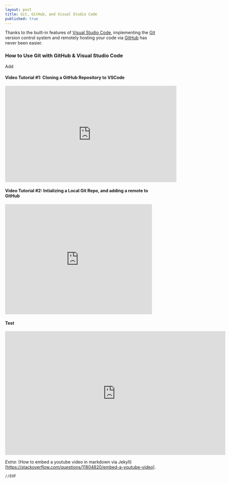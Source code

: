 ```yaml
---
layout: post
title: Git, GitHub, and Visual Studio Code
published: true
---
```

Thanks to the built-in features of [Visual Studio Code](https://code.visualstudio.com/), implementing the [Git](https://git-scm.com/) version control system and remotely hosting your code via [GitHub](https://github.com/) has never been easier.

### How to Use Git with GitHub & Visual Studio Code
Add

#### Video Tutorial #1: Cloning a GitHub Repository to VSCode
<iframe width="560" height="315"
src="https://www.youtube.com/embed/9cMWR-EGFuY" 
frameborder="0" 
allow="accelerometer; autoplay; encrypted-media; gyroscope; picture-in-picture" 
allowfullscreen></iframe>

#### Video Tutorial #2: Intializing a Local Git Repo, and adding a remote to GitHub
<iframe width="480" height="360"
src="https://www.youtube.com/embed/I7WfxhF2wEg"
frameborder="0" 
allow="accelerometer; autoplay; encrypted-media; gyroscope; picture-in-picture" 
allowfullscreen></iframe>

#### Test
<iframe width="720" height="405" src="https://www.youtube.com/embed/MUQfKFzIOeU" frameborder="0" allow="accelerometer; autoplay; encrypted-media; gyroscope; picture-in-picture" allowfullscreen=""></iframe>

*Extra*: (How to embed a youtube video in markdown via Jekyll)[https://stackoverflow.com/questions/11804820/embed-a-youtube-video].

`//EOF`